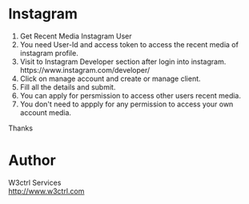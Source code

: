# Instagram
<ol>
<li>Get Recent Media Instagram User</li>
<li>You need User-Id and access token to access the recent media of instagram profile.</li>
<li>Visit to Instagram Developer section after login into instagram. https://www.instagram.com/developer/ </li>
<li>Click on manage account and create or manage client. </li>
<li>Fill all the details and submit.</li>
<li>You can apply for persmission to access other users recent media.</li>
<li>You don't need to appply for any permission to access your own account media.</li>
</ol>
Thanks

# Author
W3ctrl Services<br>
http://www.w3ctrl.com
